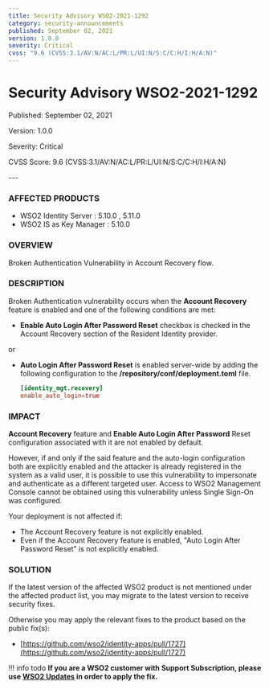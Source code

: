 ```yaml
---
title: Security Advisory WSO2-2021-1292
category: security-announcements
published: September 02, 2021
version: 1.0.0
severity: Critical
cvss: "9.6 (CVSS:3.1/AV:N/AC:L/PR:L/UI:N/S:C/C:H/I:H/A:N)"
---
```


# Security Advisory WSO2-2021-1292

<p class="doc-info">Published: September 02, 2021</p>
<p class="doc-info">Version: 1.0.0</p>
<p class="doc-info">Severity: Critical</p>
<p class="doc-info">CVSS Score: 9.6 (CVSS:3.1/AV:N/AC:L/PR:L/UI:N/S:C/C:H/I:H/A:N) </p>
---

### AFFECTED PRODUCTS
* WSO2 Identity Server : 5.10.0 , 5.11.0
* WSO2 IS as Key Manager : 5.10.0


### OVERVIEW
Broken Authentication Vulnerability in Account Recovery flow.


### DESCRIPTION
Broken Authentication vulnerability occurs when the **Account Recovery** feature is enabled and one of the following conditions are met:

* **Enable Auto Login After Password Reset** checkbox is checked in the Account Recovery section of the Resident Identity provider.

or

* **Auto Login After Password Reset** is enabled server-wide by adding the following configuration to the **/repository/conf/deployment.toml** file.

    ```toml
    [identity_mgt.recovery]
    enable_auto_login=true
    ```

### IMPACT
**Account Recovery** feature and **Enable Auto Login After Password** Reset configuration associated with it are not enabled by default.

However, if and only if the said feature and the auto-login configuration both are explicitly enabled and the attacker is already registered in the system as a valid user, it is possible to use this vulnerability to impersonate and authenticate as a different targeted user. Access to WSO2 Management Console cannot be obtained using this vulnerability unless Single Sign-On was configured.

Your deployment is not affected if:

* The Account Recovery feature is not explicitly enabled.
* Even if the Account Recovery feature is enabled, "Auto Login After Password Reset" is not explicitly enabled.


### SOLUTION
If the latest version of the affected WSO2 product is not mentioned under the affected product list, you may migrate to the latest version to receive security fixes.

Otherwise you may apply the relevant fixes to the product based on the public fix(s):

* [https://github.com/wso2/identity-apps/pull/1727](https://github.com/wso2/identity-apps/pull/1727)


!!! info todo
    **If you are a WSO2 customer with Support Subscription, please use [WSO2 Updates](https://wso2.com/updates/) in order to apply the fix.**

